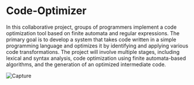 # Code-Optimizer
In this collaborative project, groups of programmers implement a
code optimization tool based on finite automata and regular expressions. The primary goal is to
develop a system that takes code written in a simple programming language and optimizes it by
identifying and applying various code transformations. The project will involve multiple stages,
including lexical and syntax analysis, code optimization using finite automata-based algorithms,
and the generation of an optimized intermediate code. 

![Capture](https://github.com/Magiccoder6/Code-Optimizer/assets/70528903/82bfe8c8-0536-40aa-9d98-e20c24011887)
